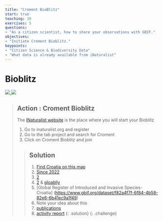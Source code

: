 ```yaml
---
title: "Croment BioBlitz"
start: true
teaching: 10
exercises: 5
questions:
- "As a citizen scientist, how to share your observations with GBIF."
objectives:
- "Initiate Croment Bioblitz."
keypoints:
- "Citizen Science & Biodiversity Data"
- "What data is already available from iNaturalist"
---
```


# Bioblitz

<a href="https://docs.google.com/presentation/d/1OXJqo9St33sQrnIabYccXA9ItN7KLARsxHwPywNcOA4/edit?usp=sharing">
    <img src="{{ '/assets/img/bioblitz.PNG' | relative_url }}">
  </a>


<a href="https://www.inaturalist.org/projects/croment-bioblitz">
   <img src="{{ '/assets/img/bioblitz_croment.PNG' | relative_url }}">
 </a>


 > ## Action : Croment Bioblitz
> 
> The [INaturalist website](https://www.inaturalist.org/) is the place where you will start your Bioblitz
> 1. Go to inaturalist.org and register
> 2. Go to the tab project and search for Croment
> 3. Click on Croment Bioblitz and join
> > ## Solution
> > 1. [Find Croatia on this map](https://www.gbif.org/the-gbif-network)
> > 2. [Since 2022](https://www.gbif.org/country/HR/summary)
> > 3. [2](https://www.gbif.org/dataset/search?publishing_country=HR)
> > 4. [2](https://www.gbif.org/dataset/search?publishing_country=HR) & [gloablly](https://www.gbif.org/publisher/search)
> > 5. [Global Register of Introduced and Invasive Species- Croatia] (https://www.gbif.org/dataset/f82a4f7f-6f84-4b58-82e6-6b41ec9a1f49)
> > 6. Note your idea about this
> > 7. [publications](https://www.gbif.org/country/HR/publications/about)
> > 8. [activity report](https://www.gbif.org/sites/default/files/gbif_analytics/country/HR/GBIF_CountryReport_HR.pdf)
> {: .solution}
{: .challenge}


  

